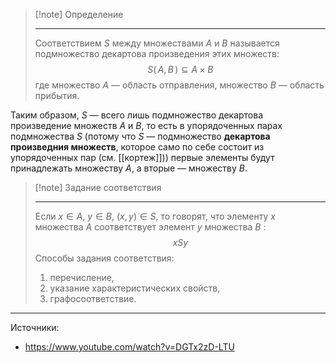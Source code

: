 > [!note] Определение
>
> ---
> Соответствием $S$ между множествами $A$ и $B$ называется подмножество декартова произведения этих множеств: $$S( \, A, B \, ) \subseteq A \times B$$ где множество $A$ —  область отправления, множество $B$ — область прибытия.


Таким образом, $S$ — всего лишь подмножество декартова произведение множеств $A$ и $B$, то есть в упорядоченных парах подмножества $S$ (потому что $S$ — подмножество **декартова произведния множеств**, которое само по себе состоит из упорядоченных пар (см. [[кортеж]])) первые элементы будут принадлежать множеству $A$, а вторые — множеству $B$.


> [!note] Задание соответствия
> 
> ---
> Если $x \in A, \ y \in B,\ (x, y) \in S$, то говорят, что элементу $x$ множества $A$ соответствует элемент $y$ множества $B$ : $$xSy$$ Способы задания соответствия:
> 1. перечисление,
> 2. указание характеристических свойств,
> 3. графосоответствие.


---
Источники:
* https://www.youtube.com/watch?v=DGTx2zD-LTU